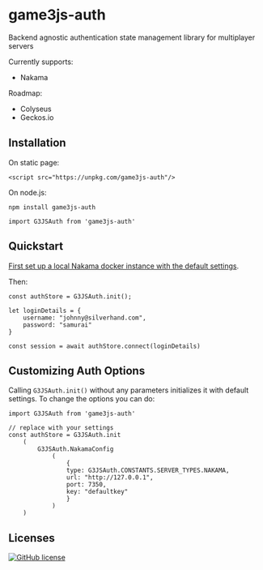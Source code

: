 # game3js-auth

Backend agnostic authentication state management library for multiplayer servers

Currently supports:

* Nakama

Roadmap:

* Colyseus
* Geckos.io

## Installation

On static page:
```
<script src="https://unpkg.com/game3js-auth"/>
```

On node.js:
```
npm install game3js-auth
```

```
import G3JSAuth from 'game3js-auth'
```

## Quickstart

[First set up a local Nakama docker instance with the default settings]((https://heroiclabs.com/docs/install-docker-quickstart)).

Then:


```
const authStore = G3JSAuth.init(); 

let loginDetails = {
    username: "johnny@silverhand.com",
    password: "samurai"
}

const session = await authStore.connect(loginDetails)

```

## Customizing Auth Options

Calling ```G3JSAuth.init()``` without any parameters initializes it with default settings. To change the options you can do:

```
import G3JSAuth from 'game3js-auth'

// replace with your settings
const authStore = G3JSAuth.init
    (
        G3JSAuth.NakamaConfig
            (
                {
                type: G3JSAuth.CONSTANTS.SERVER_TYPES.NAKAMA,
                url: "http://127.0.0.1",
                port: 7350,
                key: "defaultkey"   
                }
            )  
    )

```

## Licenses

[![GitHub license](https://img.shields.io/badge/license-MIT-blue.svg?style=for-the-badge)](https://github.com/alto-io/contractor/blob/master/LICENSE)